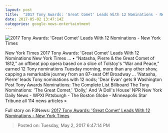 ```yaml
---
layout: post
title:  "2017 Tony Awards: 'Great Comet' Leads With 12 Nominations - New York Times"
date: 2017-05-02 13:47:14Z
categories: google-news-entertaintment
---
```


![2017 Tony Awards: 'Great Comet' Leads With 12 Nominations - New York Times](https://static01.nyt.com/images/2017/05/03/arts/03TONYNOMJOSH/03TONYNOMJOSH-facebookJumbo.jpg)

New York Times 2017 Tony Awards: 'Great Comet' Leads With 12 Nominations New York Times ... • “Natasha, Pierre & the Great Comet of 1812,” an offbeat pop opera based on a slice of Tolstoy's “War and Peace,” earned 12 Tony nominations Tuesday morning, more than any other show, capping a remarkable journey from an 87-seat Off Broadway ... 'Natasha, Pierre' leads Tony nominations with 12 nods; 'Dear Evan' gets 9 Washington Post Tony Awards Nominations: The Complete List Billboard The Tony Nominations: 'The Great Comet,' 'Dolly,' And 'A Doll's House' NPR New York Daily News - WPXI Pittsburgh - The Boston Globe - Minneapolis Star Tribune all 114 news articles »


Full story on F3News: [2017 Tony Awards: 'Great Comet' Leads With 12 Nominations - New York Times](http://www.f3nws.com/n/WCqh4D)

> Posted on: Tuesday, May 2, 2017 6:47:14 PM
